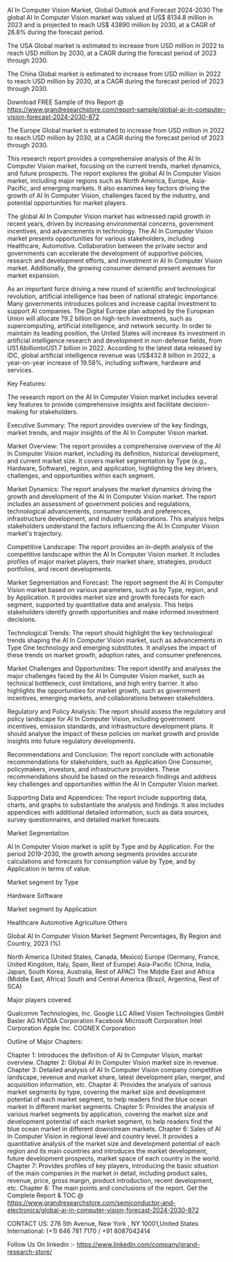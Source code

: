 AI In Computer Vision Market, Global Outlook and Forecast 2024-2030
The global AI In Computer Vision market was valued at US$ 8134.8 million in 2023 and is projected to reach US$ 43890 million by 2030, at a CAGR of 26.8% during the forecast period.

The USA Global market is estimated to increase from USD million in 2022 to reach USD million by 2030, at a CAGR during the forecast period of 2023 through 2030.

The China Global market is estimated to increase from USD million in 2022 to reach USD million by 2030, at a CAGR during the forecast period of 2023 through 2030.

Download FREE Sample of this Report @ https://www.grandresearchstore.com/report-sample/global-ai-in-computer-vision-forecast-2024-2030-872

The Europe Global market is estimated to increase from USD million in 2022 to reach USD million by 2030, at a CAGR during the forecast period of 2023 through 2030.

This research report provides a comprehensive analysis of the AI In Computer Vision market, focusing on the current trends, market dynamics, and future prospects. The report explores the global AI In Computer Vision market, including major regions such as North America, Europe, Asia-Pacific, and emerging markets. It also examines key factors driving the growth of AI In Computer Vision, challenges faced by the industry, and potential opportunities for market players.

The global AI In Computer Vision market has witnessed rapid growth in recent years, driven by increasing environmental concerns, government incentives, and advancements in technology. The AI In Computer Vision market presents opportunities for various stakeholders, including Healthcare, Automotive. Collaboration between the private sector and governments can accelerate the development of supportive policies, research and development efforts, and investment in AI In Computer Vision market. Additionally, the growing consumer demand present avenues for market expansion.

As an important force driving a new round of scientific and technological revolution, artificial intelligence has been of national strategic importance. Many governments introduces polices and increase capital investment to support AI companies. The Digital Europe plan adopted by the European Union will allocate ?9.2 billion on high-tech investments, such as supercomputing, artificial intelligence, and network security. In order to maintain its leading position, the United States will increase its investment in artificial intelligence research and development in non-defense fields, from US$1.6 billion to US$1.7 billion in 2022. According to the latest data released by IDC, global artificial intelligence revenue was US$432.8 billion in 2022, a year-on-year increase of 19.58%, including software, hardware and services.

Key Features:

The research report on the AI In Computer Vision market includes several key features to provide comprehensive insights and facilitate decision-making for stakeholders.

Executive Summary: The report provides overview of the key findings, market trends, and major insights of the AI In Computer Vision market.

Market Overview: The report provides a comprehensive overview of the AI In Computer Vision market, including its definition, historical development, and current market size. It covers market segmentation by Type (e.g., Hardware, Software), region, and application, highlighting the key drivers, challenges, and opportunities within each segment.

Market Dynamics: The report analyses the market dynamics driving the growth and development of the AI In Computer Vision market. The report includes an assessment of government policies and regulations, technological advancements, consumer trends and preferences, infrastructure development, and industry collaborations. This analysis helps stakeholders understand the factors influencing the AI In Computer Vision market's trajectory.

Competitive Landscape: The report provides an in-depth analysis of the competitive landscape within the AI In Computer Vision market. It includes profiles of major market players, their market share, strategies, product portfolios, and recent developments.

Market Segmentation and Forecast: The report segment the AI In Computer Vision market based on various parameters, such as by Type, region, and by Application. It provides market size and growth forecasts for each segment, supported by quantitative data and analysis. This helps stakeholders identify growth opportunities and make informed investment decisions.

Technological Trends: The report should highlight the key technological trends shaping the AI In Computer Vision market, such as advancements in Type One technology and emerging substitutes. It analyses the impact of these trends on market growth, adoption rates, and consumer preferences.

Market Challenges and Opportunities: The report identify and analyses the major challenges faced by the AI In Computer Vision market, such as technical bottleneck, cost limitations, and high entry barrier. It also highlights the opportunities for market growth, such as government incentives, emerging markets, and collaborations between stakeholders.

Regulatory and Policy Analysis: The report should assess the regulatory and policy landscape for AI In Computer Vision, including government incentives, emission standards, and infrastructure development plans. It should analyse the impact of these policies on market growth and provide insights into future regulatory developments.

Recommendations and Conclusion: The report conclude with actionable recommendations for stakeholders, such as Application One Consumer, policymakers, investors, and infrastructure providers. These recommendations should be based on the research findings and address key challenges and opportunities within the AI In Computer Vision market.

Supporting Data and Appendices: The report include supporting data, charts, and graphs to substantiate the analysis and findings. It also includes appendices with additional detailed information, such as data sources, survey questionnaires, and detailed market forecasts.

Market Segmentation

AI In Computer Vision market is split by Type and by Application. For the period 2019-2030, the growth among segments provides accurate calculations and forecasts for consumption value by Type, and by Application in terms of value.

Market segment by Type

Hardware
Software

Market segment by Application

Healthcare
Automotive
Agriculture
Others

Global AI In Computer Vision Market Segment Percentages, By Region and Country, 2023 (%)

North America (United States, Canada, Mexico)
Europe (Germany, France, United Kingdom, Italy, Spain, Rest of Europe)
Asia-Pacific (China, India, Japan, South Korea, Australia, Rest of APAC)
The Middle East and Africa (Middle East, Africa)
South and Central America (Brazil, Argentina, Rest of SCA)

Major players covered

Qualcomm Technologies, Inc.
Google LLC
Allied Vision Technologies GmbH
Basler AG
NVIDIA Corporation
Facebook
Microsoft Corporation
Intel Corporation
Apple Inc.
COGNEX Corporation

Outline of Major Chapters:

Chapter 1: Introduces the definition of AI In Computer Vision, market overview.
Chapter 2: Global AI In Computer Vision market size in revenue.
Chapter 3: Detailed analysis of AI In Computer Vision company competitive landscape, revenue and market share, latest development plan, merger, and acquisition information, etc.
Chapter 4: Provides the analysis of various market segments by type, covering the market size and development potential of each market segment, to help readers find the blue ocean market in different market segments.
Chapter 5: Provides the analysis of various market segments by application, covering the market size and development potential of each market segment, to help readers find the blue ocean market in different downstream markets.
Chapter 6: Sales of AI In Computer Vision in regional level and country level. It provides a quantitative analysis of the market size and development potential of each region and its main countries and introduces the market development, future development prospects, market space of each country in the world.
Chapter 7: Provides profiles of key players, introducing the basic situation of the main companies in the market in detail, including product sales, revenue, price, gross margin, product introduction, recent development, etc.
Chapter 8: The main points and conclusions of the report.
Get the Complete Report & TOC @ https://www.grandresearchstore.com/semiconductor-and-electronics/global-ai-in-computer-vision-forecast-2024-2030-872

CONTACT US:
276 5th Avenue, New York , NY 10001,United States
International: (+1) 646 781 7170 / +91 8087042414

Follow Us On linkedin :- https://www.linkedin.com/company/grand-research-store/
